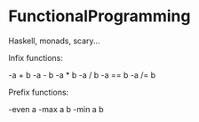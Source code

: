 FunctionalProgramming
=====================

Haskell, monads, scary...

Infix functions:

-a + b
-a - b
-a * b
-a / b
-a == b
-a /= b

Prefix functions:

-even a
-max a b
-min a b